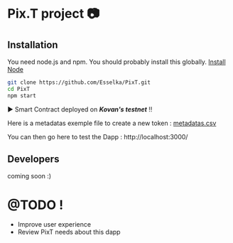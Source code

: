 # Pix.T project :camera:

## Installation

You need node.js and npm. You should probably install this globally. [Install Node](https://nodejs.org/)

```sh
git clone https://github.com/Esselka/PixT.git
cd PixT
npm start
```
:arrow_forward: Smart Contract deployed on ***Kovan's testnet*** :bangbang:

Here is a metadatas exemple file to create a new token : [metadatas.csv](https://github.com/Esselka/PixT/blob/master/metadatas_exemple.csv)

You can then go here to test the Dapp : http://localhost:3000/

## Developers

coming soon :)

# @TODO !

 - Improve user experience
 - Review PixT needs about this dapp
